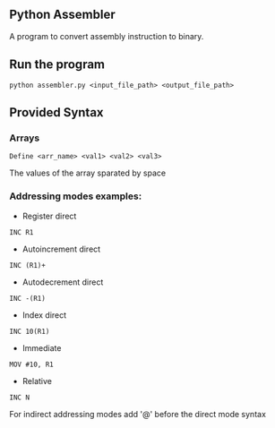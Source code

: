 ## Python Assembler
A program to convert assembly instruction to binary.

## Run the program
```
python assembler.py <input_file_path> <output_file_path>
```

## Provided Syntax
  ### Arrays
  ```
  Define <arr_name> <val1> <val2> <val3>
  ```
  The values of the array sparated by space

  ### Addressing modes examples:
  - Register direct
  ```
  INC R1
  ```
  - Autoincrement direct
  ```
  INC (R1)+
  ```
  - Autodecrement direct
  ```
  INC -(R1)
  ```
  - Index direct
  ```
  INC 10(R1)
  ```
  - Immediate
  ```
  MOV #10, R1
  ```
  - Relative
  ```
  INC N
  ```
  For indirect addressing modes add '@' before the direct mode syntax
